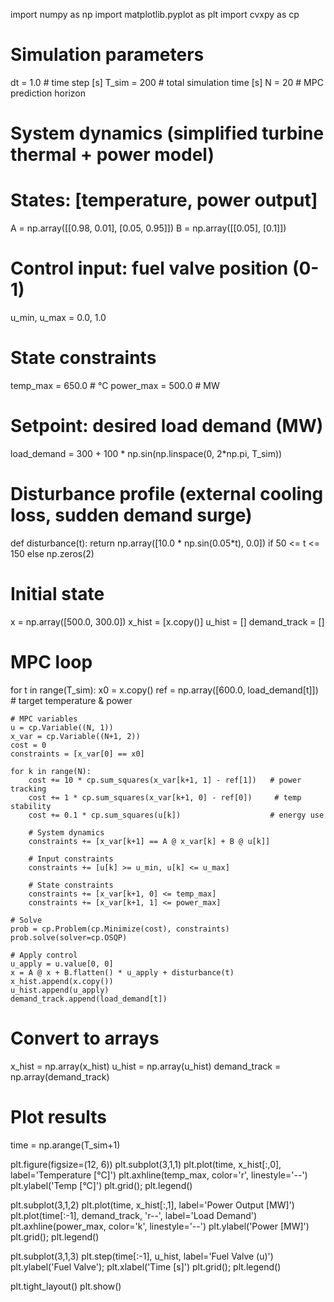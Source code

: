 import numpy as np
import matplotlib.pyplot as plt
import cvxpy as cp

# Simulation parameters
dt = 1.0           # time step [s]
T_sim = 200        # total simulation time [s]
N = 20             # MPC prediction horizon

# System dynamics (simplified turbine thermal + power model)
# States: [temperature, power output]
A = np.array([[0.98, 0.01],
              [0.05, 0.95]])
B = np.array([[0.05],
              [0.1]])

# Control input: fuel valve position (0-1)
u_min, u_max = 0.0, 1.0

# State constraints
temp_max = 650.0  # °C
power_max = 500.0  # MW

# Setpoint: desired load demand (MW)
load_demand = 300 + 100 * np.sin(np.linspace(0, 2*np.pi, T_sim))

# Disturbance profile (external cooling loss, sudden demand surge)
def disturbance(t):
    return np.array([10.0 * np.sin(0.05*t), 0.0]) if 50 <= t <= 150 else np.zeros(2)

# Initial state
x = np.array([500.0, 300.0])
x_hist = [x.copy()]
u_hist = []
demand_track = []

# MPC loop
for t in range(T_sim):
    x0 = x.copy()
    ref = np.array([600.0, load_demand[t]])  # target temperature & power

    # MPC variables
    u = cp.Variable((N, 1))
    x_var = cp.Variable((N+1, 2))
    cost = 0
    constraints = [x_var[0] == x0]

    for k in range(N):
        cost += 10 * cp.sum_squares(x_var[k+1, 1] - ref[1])   # power tracking
        cost += 1 * cp.sum_squares(x_var[k+1, 0] - ref[0])     # temp stability
        cost += 0.1 * cp.sum_squares(u[k])                    # energy use

        # System dynamics
        constraints += [x_var[k+1] == A @ x_var[k] + B @ u[k]]

        # Input constraints
        constraints += [u[k] >= u_min, u[k] <= u_max]

        # State constraints
        constraints += [x_var[k+1, 0] <= temp_max]
        constraints += [x_var[k+1, 1] <= power_max]

    # Solve
    prob = cp.Problem(cp.Minimize(cost), constraints)
    prob.solve(solver=cp.OSQP)

    # Apply control
    u_apply = u.value[0, 0]
    x = A @ x + B.flatten() * u_apply + disturbance(t)
    x_hist.append(x.copy())
    u_hist.append(u_apply)
    demand_track.append(load_demand[t])

# Convert to arrays
x_hist = np.array(x_hist)
u_hist = np.array(u_hist)
demand_track = np.array(demand_track)

# Plot results
time = np.arange(T_sim+1)

plt.figure(figsize=(12, 6))
plt.subplot(3,1,1)
plt.plot(time, x_hist[:,0], label='Temperature [°C]')
plt.axhline(temp_max, color='r', linestyle='--')
plt.ylabel('Temp [°C]')
plt.grid(); plt.legend()

plt.subplot(3,1,2)
plt.plot(time, x_hist[:,1], label='Power Output [MW]')
plt.plot(time[:-1], demand_track, 'r--', label='Load Demand')
plt.axhline(power_max, color='k', linestyle='--')
plt.ylabel('Power [MW]')
plt.grid(); plt.legend()

plt.subplot(3,1,3)
plt.step(time[:-1], u_hist, label='Fuel Valve (u)')
plt.ylabel('Fuel Valve'); plt.xlabel('Time [s]')
plt.grid(); plt.legend()

plt.tight_layout()
plt.show()
